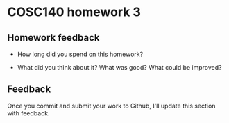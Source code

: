 # COSC140 homework 3

## Homework feedback

 * How long did you spend on this homework?

 * What did you think about it?  What was good?  What could be improved?

## Feedback

Once you commit and submit your work to Github, I'll update this section with feedback.

